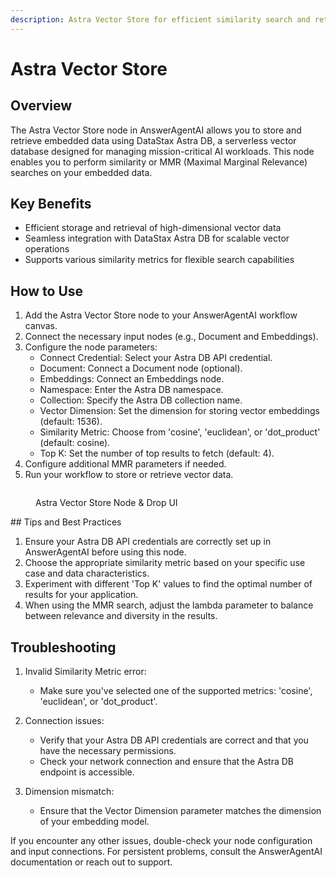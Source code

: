 ```yaml
---
description: Astra Vector Store for efficient similarity search and retrieval
---
```


# Astra Vector Store

## Overview

The Astra Vector Store node in AnswerAgentAI allows you to store and retrieve embedded data using DataStax Astra DB, a serverless vector database designed for managing mission-critical AI workloads. This node enables you to perform similarity or MMR (Maximal Marginal Relevance) searches on your embedded data.

## Key Benefits

-   Efficient storage and retrieval of high-dimensional vector data
-   Seamless integration with DataStax Astra DB for scalable vector operations
-   Supports various similarity metrics for flexible search capabilities

## How to Use

1. Add the Astra Vector Store node to your AnswerAgentAI workflow canvas.
2. Connect the necessary input nodes (e.g., Document and Embeddings).
3. Configure the node parameters:
    - Connect Credential: Select your Astra DB API credential.
    - Document: Connect a Document node (optional).
    - Embeddings: Connect an Embeddings node.
    - Namespace: Enter the Astra DB namespace.
    - Collection: Specify the Astra DB collection name.
    - Vector Dimension: Set the dimension for storing vector embeddings (default: 1536).
    - Similarity Metric: Choose from 'cosine', 'euclidean', or 'dot_product' (default: cosine).
    - Top K: Set the number of top results to fetch (default: 4).
4. Configure additional MMR parameters if needed.
5. Run your workflow to store or retrieve vector data.

<!-- TODO: Add a screenshot of the Astra Vector Store node configuration panel -->
<figure><img src="/.gitbook/assets/screenshots/astravectorstore.png" alt="" /><figcaption><p> Astra Vector Store Node   &#x26; Drop UI</p></figcaption></figure>
## Tips and Best Practices

1. Ensure your Astra DB API credentials are correctly set up in AnswerAgentAI before using this node.
2. Choose the appropriate similarity metric based on your specific use case and data characteristics.
3. Experiment with different 'Top K' values to find the optimal number of results for your application.
4. When using the MMR search, adjust the lambda parameter to balance between relevance and diversity in the results.

## Troubleshooting

1. Invalid Similarity Metric error:

    - Make sure you've selected one of the supported metrics: 'cosine', 'euclidean', or 'dot_product'.

2. Connection issues:

    - Verify that your Astra DB API credentials are correct and that you have the necessary permissions.
    - Check your network connection and ensure that the Astra DB endpoint is accessible.

3. Dimension mismatch:
    - Ensure that the Vector Dimension parameter matches the dimension of your embedding model.

If you encounter any other issues, double-check your node configuration and input connections. For persistent problems, consult the AnswerAgentAI documentation or reach out to support.
